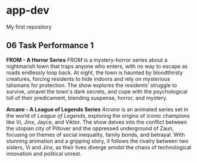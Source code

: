 # app-dev
My first repository

## 06 Task Performance 1
**FROM - A Horror Series**
*FROM* is a mystery-horror series about a nightmarish town that traps anyone who enters, with no way to escape as roads endlessly loop back. At night, the town is haunted by bloodthirsty creatures, forcing residents to hide indoors and rely on mysterious talismans for protection. The show explores the residents’ struggle to survive, unravel the town's dark secrets, and cope with the psychological toll of their predicament, blending suspense, horror, and mystery.

**Arcane - A League of Legends Series**
*Arcane* is an animated series set in the world of *League of Legends*, exploring the origins of iconic champions like Vi, Jinx, Jayce, and Viktor. The show delves into the conflict between the utopian city of Piltover and the oppressed underground of Zaun, focusing on themes of social inequality, family bonds, and betrayal. With stunning animation and a gripping story, it follows the rivalry between two sisters, Vi and Jinx, as their lives diverge amidst the chaos of technological innovation and political unrest.
